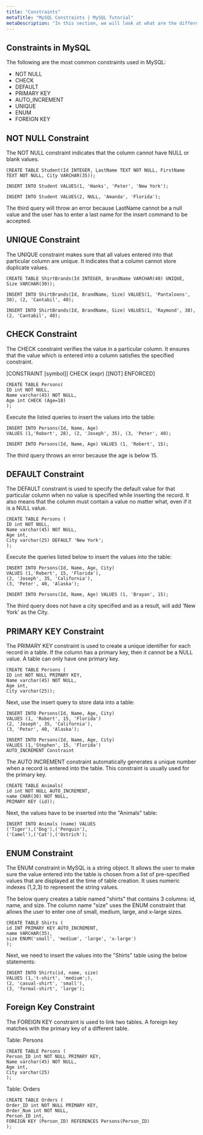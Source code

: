 ```yaml
---
title: "Constraints"
metaTitle: "MySQL Constraints | MySQL Tutorial"
metaDescription: "In this section, we will look at what are the different constraints in MySQL and when to use what constraint with an example."
---
```


## Constraints in MySQL

The following are the most common constraints used in MySQL:

- NOT NULL
- CHECK
- DEFAULT
- PRIMARY KEY
- AUTO_INCREMENT
- UNIQUE
- ENUM
- FOREIGN KEY

## NOT NULL Constraint

The NOT NULL constraint indicates that the column cannot have NULL or blank values.

```mysql
CREATE TABLE Student(Id INTEGER, LastName TEXT NOT NULL, FirstName TEXT NOT NULL, City VARCHAR(35));
```

```mysql
INSERT INTO Student VALUES(1, 'Hanks', 'Peter', 'New York');
```

```mysql
INSERT INTO Student VALUES(2, NULL, 'Amanda', 'Florida');
```

The third query will throw an error because LastName cannot be a null value and the user has to enter a last name for the insert command to be accepted.

## UNIQUE Constraint

The UNIQUE constraint makes sure that all values entered into that particular column are unique. It indicates that a column cannot store duplicate values.

```mysql
CREATE TABLE ShirtBrands(Id INTEGER, BrandName VARCHAR(40) UNIQUE, Size VARCHAR(30));
```

```mysql
INSERT INTO ShirtBrands(Id, BrandName, Size) VALUES(1, 'Pantaloons', 38), (2, 'Cantabil', 40);
```

```mysql
INSERT INTO ShirtBrands(Id, BrandName, Size) VALUES(1, 'Raymond', 38), (2, 'Cantabil', 40);
```

## CHECK Constraint

The CHECK constraint verifies the value in a particular column. It ensures that the value which is entered into a column satisfies the specified constraint.

[CONSTRAINT [symbol]] CHECK (expr) [[NOT] ENFORCED]

```mysql
CREATE TABLE Persons(
ID int NOT NULL,
Name varchar(45) NOT NULL,
Age int CHECK (Age=18)
);
```

Execute the listed queries to insert the values into the table:

```mysql
INSERT INTO Persons(Id, Name, Age)
VALUES (1,'Robert', 28), (2, 'Joseph', 35), (3, 'Peter', 40);
```

```mysql
INSERT INTO Persons(Id, Name, Age) VALUES (1, 'Robert', 15);
```

The third query throws an error because the age is below 15.

## DEFAULT Constraint

The DEFAULT constraint is used to specify the default value for that particular column when no value is specified while inserting the record. It also means that the column must contain a value no matter what, even if it is a NULL value.

```mysql
CREATE TABLE Persons (
ID int NOT NULL,
Name varchar(45) NOT NULL,
Age int,
City varchar(25) DEFAULT 'New York';
);
```

Execute the queries listed below to insert the values into the table:

```mysql
INSERT INTO Persons(Id, Name, Age, City)
VALUES (1,'Robert', 15, 'Florida'),
(2, 'Joseph', 35, 'California'),
(3, 'Peter', 40, 'Alaska');
```

```mysql
INSERT INTO Persons(Id, Name, Age) VALUES (1, 'Brayan', 15);
```

The third query does not have a city specified and as a result, will add &#39;New York&#39; as the City.

## PRIMARY KEY Constraint

The PRIMARY KEY constraint is used to create a unique identifier for each record in a table. If the column has a primary key, then it cannot be a NULL value. A table can only have one primary key.

```mysql
CREATE TABLE Persons (
ID int NOT NULL PRIMARY KEY,
Name varchar(45) NOT NULL,
Age int,
City varchar(25));
```

Next, use the insert query to store data into a table:

```mysql
INSERT INTO Persons(Id, Name, Age, City)
VALUES (1, 'Robert', 15, 'Florida')
(2, 'Joseph', 35, 'California'),
(3, 'Peter', 40, 'Alaska');
```

```mysql
INSERT INTO Persons(Id, Name, Age, City)
VALUES (1,'Stephen', 15, 'Florida')
AUTO_INCREMENT Constraint
```

The AUTO INCREMENT constraint automatically generates a unique number when a record is entered into the table. This constraint is usually used for the primary key.

```mysql
CREATE TABLE Animals(
id int NOT NULL AUTO_INCREMENT,
name CHAR(30) NOT NULL,
PRIMARY KEY (id));
```

Next, the values have to be inserted into the &quot;Animals&quot; table:

```mysql
INSERT INTO Animals (name) VALUES
('Tiger'),('Dog'),('Penguin'),
('Camel'),('Cat'),('Ostrich');
```

## ENUM Constraint

The ENUM constraint in MySQL is a string object. It allows the user to make sure the value entered into the table is chosen from a list of pre-specified values that are displayed at the time of table creation. It uses numeric indexes (1,2,3) to represent the string values.

The below query creates a table named &quot;shirts&quot; that contains 3 columns: id, name, and size. The column name &quot;size&quot; uses the ENUM constraint that allows the user to enter one of small, medium, large, and x-large sizes.

```mysql
CREATE TABLE Shirts (
id INT PRIMARY KEY AUTO_INCREMENT,
name VARCHAR(35),
size ENUM('small', 'medium', 'large', 'x-large')
);
```

Next, we need to insert the values into the &quot;Shirts&quot; table using the below statements:

```mysql
INSERT INTO Shirts(id, name, size)
VALUES (1,'t-shirt', 'medium';),
(2, 'casual-shirt', 'small'),
(3, 'formal-shirt', 'large');
```

## Foreign Key Constraint

The FOREIGN KEY constraint is used to link two tables. A foreign key matches with the primary key of a different table.

Table: Persons

```mysql
CREATE TABLE Persons (
Person_ID int NOT NULL PRIMARY KEY,
Name varchar(45) NOT NULL,
Age int,
City varchar(25)
);
```

Table: Orders

```mysql
CREATE TABLE Orders (
Order_ID int NOT NULL PRIMARY KEY,
Order_Num int NOT NULL,
Person_ID int,
FOREIGN KEY (Person_ID) REFERENCES Persons(Person_ID)
);
```
